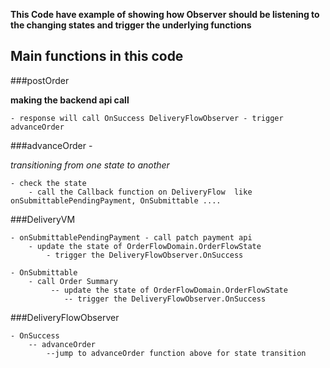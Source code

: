 **This Code have example of showing how Observer should be listening to the changing states and trigger the underlying functions**

Main functions in this code
---
###postOrder 

**making the backend api call**

    - response will call OnSuccess DeliveryFlowObserver - trigger advanceOrder

###advanceOrder -

*transitioning from one state to another*

    - check the state
        - call the Callback function on DeliveryFlow  like onSubmittablePendingPayment, OnSubmittable ....

###DeliveryVM 
>
    - onSubmittablePendingPayment - call patch payment api  
        - update the state of OrderFlowDomain.OrderFlowState
            - trigger the DeliveryFlowObserver.OnSuccess

    - OnSubmittable
        - call Order Summary
             -- update the state of OrderFlowDomain.OrderFlowState
                -- trigger the DeliveryFlowObserver.OnSuccess

###DeliveryFlowObserver
>
    - OnSuccess
        -- advanceOrder
            --jump to advanceOrder function above for state transition
